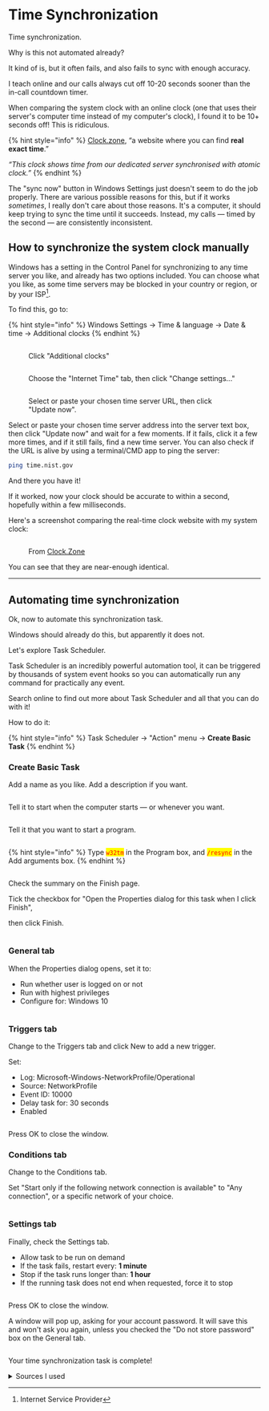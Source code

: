 # Time Synchronization

Time synchronization.

Why is this not automated already?

It kind of is, but it often fails, and also fails to sync with enough accuracy.

I teach online and our calls always cut off 10-20 seconds sooner than the in-call countdown timer.

When comparing the system clock with an online clock (one that uses their server's computer time instead of my computer's clock), I found it to be 10+ seconds off! This is ridiculous.

{% hint style="info" %}
[Clock.zone](https://clock.zone/), “a website where you can find **real exact time**.”&#x20;

_“This clock shows time from our dedicated server synchronised with atomic clock.”_
{% endhint %}

The "sync now" button in Windows Settings just doesn't seem to do the job properly. There are various possible reasons for this, but if it works _sometimes_, I really don't care about those reasons. It's a computer, it should keep trying to sync the time until it succeeds. Instead, my calls — timed by the second — are consistently inconsistent.

## How to synchronize the system clock manually

Windows has a setting in the Control Panel for synchronizing to any time server you like, and already has two options included. You can choose what you like, as some time servers may be blocked in your country or region, or by your ISP[^1].

To find this, go to:

{% hint style="info" %}
Windows Settings → Time & language → Date & time → Additional clocks
{% endhint %}

<figure><img src="../../.gitbook/assets/image (5) (1).png" alt=""><figcaption><p>Click "Additional clocks"</p></figcaption></figure>

<figure><img src="../../.gitbook/assets/image (6) (1).png" alt=""><figcaption><p>Choose the "Internet Time" tab, then click "Change settings..."</p></figcaption></figure>

<figure><img src="../../.gitbook/assets/image (7) (1).png" alt=""><figcaption><p>Select or paste your chosen time server URL, then click "Update now".</p></figcaption></figure>

Select or paste your chosen time server address into the server text box, then click "Update now" and wait for a few moments. If it fails, click it a few more times, and if it still fails, find a new time server. You can also check if the URL is alive by using a terminal/CMD app to ping the server:

```bash
ping time.nist.gov 
```

And there you have it!

If it worked, now your clock should be accurate to within a second, hopefully within a few milliseconds.

Here's a screenshot comparing the real-time clock website with my system clock:

<figure><img src="../../.gitbook/assets/image (8) (1).png" alt=""><figcaption><p>From <a href="https://clock.zone/">Clock.Zone</a> </p></figcaption></figure>

You can see that they are near-enough identical.

***

## Automating time synchronization

Ok, now to automate this synchronization task.

Windows should already do this, but apparently it does not.

Let's explore Task Scheduler.

Task Scheduler is an incredibly powerful automation tool, it can be triggered by thousands of system event hooks so you can automatically run any command for practically any event.

Search online to find out more about Task Scheduler and all that you can do with it!

How to do it:

{% hint style="info" %}
Task Scheduler → "Action" menu → **Create Basic Task**
{% endhint %}

### Create Basic Task

Add a name as you like. Add a description if you want.

<figure><img src="../../.gitbook/assets/image (9) (1).png" alt=""><figcaption></figcaption></figure>

Tell it to start when the computer starts — or whenever you want.

<figure><img src="../../.gitbook/assets/image (10) (1).png" alt=""><figcaption></figcaption></figure>

Tell it that you want to start a program.

<figure><img src="../../.gitbook/assets/image (11) (1).png" alt=""><figcaption></figcaption></figure>

{% hint style="info" %}
Type <mark style="color:red;">`w32tm`</mark> in the Program box, and <mark style="color:red;">`/resync`</mark> in the Add arguments box.
{% endhint %}

<figure><img src="../../.gitbook/assets/image (12).png" alt=""><figcaption></figcaption></figure>

Check the summary on the Finish page.

Tick the checkbox for "Open the Properties dialog for this task when I click Finish",

then click Finish.

<figure><img src="../../.gitbook/assets/image (13).png" alt=""><figcaption></figcaption></figure>

### General tab

When the Properties dialog opens, set it to:

* Run whether user is logged on or not
* Run with highest privileges
* Configure for: Windows 10

<figure><img src="../../.gitbook/assets/image (1) (1).png" alt=""><figcaption></figcaption></figure>

### Triggers tab

Change to the Triggers tab and click New to add a new trigger.

Set:

* Log: Microsoft-Windows-NetworkProfile/Operational
* Source: NetworkProfile
* Event ID: 10000
* Delay task for: 30 seconds
* Enabled

<figure><img src="../../.gitbook/assets/image (3) (1).png" alt=""><figcaption></figcaption></figure>

Press OK to close the window.

### Conditions tab

Change to the Conditions tab.

Set "Start only if the following network connection is available" to "Any connection", or a specific network of your choice.

<figure><img src="../../.gitbook/assets/image (4) (1).png" alt=""><figcaption></figcaption></figure>

### Settings tab

Finally, check the Settings tab.

* Allow task to be run on demand
* If the task fails, restart every: **1 minute**
* Stop if the task runs longer than: **1 hour**
* If the running task does not end when requested, force it to stop

<figure><img src="../../.gitbook/assets/image (30).png" alt=""><figcaption></figcaption></figure>

Press OK to close the window.

A window will pop up, asking for your account password. It will save this and won't ask you again, unless you checked the "Do not store password" box on the General tab.

<figure><img src="../../.gitbook/assets/image (33).png" alt=""><figcaption></figcaption></figure>

Your time synchronization task is complete!



<details>

<summary>Sources I used</summary>

* [How do I force sync the time on Windows Workstation or Server?](https://serverfault.com/questions/294787/how-do-i-force-sync-the-time-on-windows-workstation-or-server) — Server Fault Stack Exchange
* [Automatic Windows Resync time after reboot setup](https://answers.microsoft.com/en-us/windows/forum/all/automatic-windows-resync-time-after-reboot-setup/7a762b13-6a90-4731-9287-bdab328da78c) — Microsoft Answers community help forum. (Check the comment by Marcell Harmaci too)
* [Preferred NTP Servers? on r/sysadmin](https://www.reddit.com/r/sysadmin/comments/qjrvlf/preferred_ntp_servers/) — custom time sync servers

</details>



[^1]: Internet Service Provider
